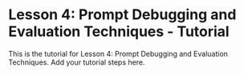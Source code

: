 # Lesson 4: Prompt Debugging and Evaluation Techniques - Tutorial

This is the tutorial for Lesson 4: Prompt Debugging and Evaluation Techniques. Add your tutorial steps here.

